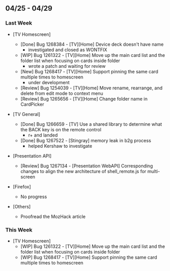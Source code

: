 ## 04/25 - 04/29 ##

### Last Week ###

* [TV Homescreen]
    - [Done] Bug 1268384 - [TV][Home] Device deck doesn't have name
        - investigated and closed as WONTFIX
    - [WIP] Bug 1261322 - [TV][Home] Move up the main card list and the folder list when focusing on cards inside folder
        - wrote a patch and waiting for review
    - [New] Bug 1268417 - [TV][Home] Support pinning the same card multiple times to homescreen
        - under development
    - [Review] Bug 1254039 - [TV][Home] Move rename, rearrange, and delete from edit mode to context menu
    - [Review] Bug 1265656 - [TV][Home] Change folder name in CardPicker

* [TV General]
    - [Done] Bug 1266659 - [TV] Use a shared library to determine what the BACK key is on the remote control
        - r+ and landed
    - [Done] Bug 1267522 - [Stingray] memory leak in b2g process
        - helped Kershaw to investigate

* [Presentation API]
    - [Review] Bug 1267134 - [Presentation WebAPI] Corresponding changes to align the new architecture of shell_remote.js for multi-screen

* [Firefox]
    - No progress

* [Others]
    - Proofread the MozHack article

### This Week ###

* [TV Homescreen]
    - [WIP] Bug 1261322 - [TV][Home] Move up the main card list and the folder list when focusing on cards inside folder
    - [WIP] Bug 1268417 - [TV][Home] Support pinning the same card multiple times to homescreen
